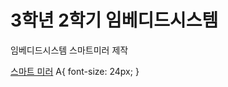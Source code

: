 # 3학년 2학기 임베디드시스템
임베디드시스템 스마트미러 제작

<A href="mlee9999.github.io/Midterm/smart_mirror.html">스마트 미러</A>
A{
  font-size: 24px;
}
